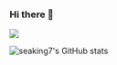 ### Hi there 👋
<a href="https://opgc.me/#/users/seaking7" target="_blank"><img src="https://api.opgc.me/githubs/users/seaking7/tag/?theme=basic" /></a>

![seaking7's GitHub stats](https://github-readme-stats.vercel.app/api?username=seaking7&show_icons=true)

<!--
**seaking7/seaking7** is a ✨ _special_ ✨ repository because its `README.md` (this file) appears on your GitHub profile.

Here are some ideas to get you started:

- 🔭 I’m currently working on ...
- 🌱 I’m currently learning ...
- 👯 I’m looking to collaborate on ...
- 🤔 I’m looking for help with ...
- 💬 Ask me about ...
- 📫 How to reach me: ...
- 😄 Pronouns: ...
- ⚡ Fun fact: ...
-->
